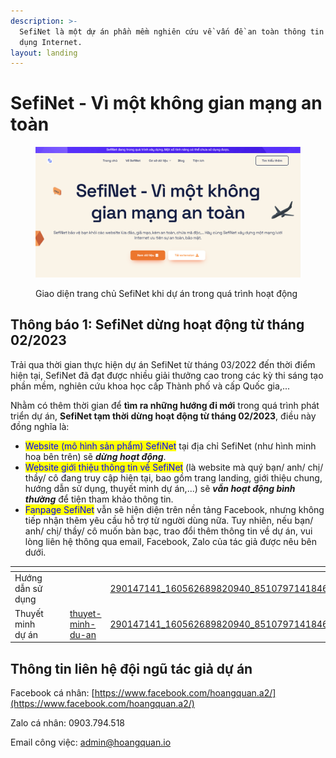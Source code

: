 ```yaml
---
description: >-
  SefiNet là một dự án phần mềm nghiên cứu về vấn đề an toàn thông tin khi sử
  dụng Internet.
layout: landing
---
```


# SefiNet - Vì một không gian mạng an toàn

<figure><img src=".gitbook/assets/image (1).png" alt=""><figcaption><p>Giao diện trang chủ SefiNet khi dự án trong quá trình hoạt động</p></figcaption></figure>

## Thông báo 1: SefiNet dừng hoạt động từ tháng 02/2023

Trải qua thời gian thực hiện dự án SefiNet từ tháng 03/2022 đến thời điểm hiện tại, SefiNet đã đạt được nhiều giải thưởng cao trong các kỳ thi sáng tạo phần mềm, nghiên cứu khoa học cấp Thành phố và cấp Quốc gia,...&#x20;

Nhằm có thêm thời gian để **tìm ra những hướng đi mới** trong quá trình phát triển dự án, **SefiNet tạm thời dừng hoạt động từ tháng 02/2023**, điều này đồng nghĩa là:

* <mark style="color:blue;">Website (mô hình sản phẩm) SefiNet</mark> tại địa chỉ SefiNet (như hình minh hoạ bên trên) sẽ _**dừng hoạt động**_.
* <mark style="color:blue;">Website giới thiệu thông tin về SefiNet</mark> (là website mà quý bạn/ anh/ chị/ thầy/ cô đang truy cập hiện tại, bao gồm trang landing, giới thiệu chung, hướng dẫn sử dụng, thuyết minh dự án,...) sẽ _**vẫn hoạt động bình thường**_ để tiện tham khảo thông tin.
* <mark style="color:blue;">Fanpage SefiNet</mark> vẫn sẽ hiện diện trên nền tảng Facebook, nhưng không tiếp nhận thêm yêu cầu hỗ trợ từ người dùng nữa. Tuy nhiên, nếu bạn/ anh/ chị/ thầy/ cô muốn bàn bạc, trao đổi thêm thông tin về dự án, vui lòng liên hệ thông qua email, Facebook, Zalo của tác giả được nêu bên dưới.

<table data-card-size="large" data-view="cards"><thead><tr><th></th><th data-hidden></th><th data-hidden></th><th data-hidden data-card-target data-type="content-ref"></th><th data-hidden data-card-cover data-type="files"></th></tr></thead><tbody><tr><td>Hướng dẫn sử dụng</td><td></td><td></td><td></td><td><a href=".gitbook/assets/290147141_160562689820940_8510797141846631197_n.jpg">290147141_160562689820940_8510797141846631197_n.jpg</a></td></tr><tr><td>Thuyết minh dự án</td><td></td><td></td><td><a href="thuyet-minh-du-an/">thuyet-minh-du-an</a></td><td><a href=".gitbook/assets/290147141_160562689820940_8510797141846631197_n.jpg">290147141_160562689820940_8510797141846631197_n.jpg</a></td></tr></tbody></table>

## Thông tin liên hệ đội ngũ tác giả dự án

Facebook cá nhân: [https://www.facebook.com/hoangquan.a2/](https://www.facebook.com/hoangquan.a2/)

Zalo cá nhân: 0903.794.518

Email công việc: admin@hoangquan.io
